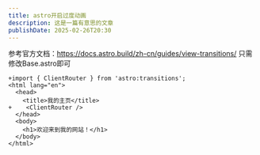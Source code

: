 ```yaml
---
title: astro开启过度动画
description: 这是一篇有意思的文章
publishDate: 2025-02-26T20:30
---
```

参考官方文档：https://docs.astro.build/zh-cn/guides/view-transitions/
只需修改Base.astro即可
```
+import { ClientRouter } from 'astro:transitions';
<html lang="en">
  <head>
    <title>我的主页</title>
+    <ClientRouter />
  </head>
  <body>
    <h1>欢迎来到我的网站！</h1>
  </body>
</html>
```
